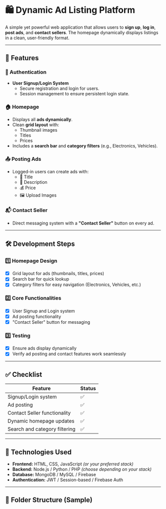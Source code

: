 # 🛍️ Dynamic Ad Listing Platform

A simple yet powerful web application that allows users to **sign up**, **log in**, **post ads**, and **contact sellers**. The homepage dynamically displays listings in a clean, user-friendly format.

---

## 🚀 Features

### 🔐 Authentication
- **User Signup/Login System**
  - Secure registration and login for users.
  - Session management to ensure persistent login state.

### 🏠 Homepage
- Displays all **ads dynamically**.
- Clean **grid layout** with:
  - Thumbnail images
  - Titles
  - Prices
- Includes a **search bar** and **category filters** (e.g., Electronics, Vehicles).

### 📤 Posting Ads
- Logged-in users can create ads with:
  - 📌 Title
  - 📝 Description
  - 💰 Price
  - 🖼️ Upload Images

### 📬 Contact Seller
- Direct messaging system with a **"Contact Seller"** button on every ad.

---

## 🛠️ Development Steps

### 1️⃣ Homepage Design
- [x] Grid layout for ads (thumbnails, titles, prices)
- [x] Search bar for quick lookup
- [x] Category filters for easy navigation (Electronics, Vehicles, etc.)

### 2️⃣ Core Functionalities
- [x] User Signup and Login system
- [x] Ad posting functionality
- [x] "Contact Seller" button for messaging

### 3️⃣ Testing
- [x] Ensure ads display dynamically
- [x] Verify ad posting and contact features work seamlessly

---

## ✅ Checklist

| Feature                             | Status |
|-------------------------------------|--------|
| Signup/Login system                 | ✅     |
| Ad posting                          | ✅     |
| Contact Seller functionality        | ✅     |
| Dynamic homepage updates            | ✅     |
| Search and category filtering       | ✅     |

---

## 📌 Technologies Used

- **Frontend:** HTML, CSS, JavaScript *(or your preferred stack)*
- **Backend:** Node.js / Python / PHP *(choose depending on your stack)*
- **Database:** MongoDB / MySQL / Firebase
- **Authentication:** JWT / Session-based / Firebase Auth

---

## 📂 Folder Structure (Sample)

